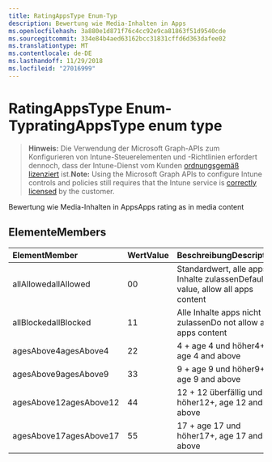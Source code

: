 ```yaml
---
title: RatingAppsType Enum-Typ
description: Bewertung wie Media-Inhalten in Apps
ms.openlocfilehash: 3a880e1d871f76c4cc92e9ca81863f51d9540cde
ms.sourcegitcommit: 334e84b4aed63162bcc31831cffd6d363dafee02
ms.translationtype: MT
ms.contentlocale: de-DE
ms.lasthandoff: 11/29/2018
ms.locfileid: "27016999"
---
```

# <a name="ratingappstype-enum-type"></a><span data-ttu-id="25481-103">RatingAppsType Enum-Typ</span><span class="sxs-lookup"><span data-stu-id="25481-103">ratingAppsType enum type</span></span>

> <span data-ttu-id="25481-104">**Hinweis:** Die Verwendung der Microsoft Graph-APIs zum Konfigurieren von Intune-Steuerelementen und -Richtlinien erfordert dennoch, dass der Intune-Dienst vom Kunden [ordnungsgemäß lizenziert](https://go.microsoft.com/fwlink/?linkid=839381) ist.</span><span class="sxs-lookup"><span data-stu-id="25481-104">**Note:** Using the Microsoft Graph APIs to configure Intune controls and policies still requires that the Intune service is [correctly licensed](https://go.microsoft.com/fwlink/?linkid=839381) by the customer.</span></span>

<span data-ttu-id="25481-105">Bewertung wie Media-Inhalten in Apps</span><span class="sxs-lookup"><span data-stu-id="25481-105">Apps rating as in media content</span></span>
## <a name="members"></a><span data-ttu-id="25481-106">Elemente</span><span class="sxs-lookup"><span data-stu-id="25481-106">Members</span></span>
|<span data-ttu-id="25481-107">Element</span><span class="sxs-lookup"><span data-stu-id="25481-107">Member</span></span>|<span data-ttu-id="25481-108">Wert</span><span class="sxs-lookup"><span data-stu-id="25481-108">Value</span></span>|<span data-ttu-id="25481-109">Beschreibung</span><span class="sxs-lookup"><span data-stu-id="25481-109">Description</span></span>|
|:---|:---|:---|
|<span data-ttu-id="25481-110">allAllowed</span><span class="sxs-lookup"><span data-stu-id="25481-110">allAllowed</span></span>|<span data-ttu-id="25481-111">0</span><span class="sxs-lookup"><span data-stu-id="25481-111">0</span></span>|<span data-ttu-id="25481-112">Standardwert, alle apps Inhalte zulassen</span><span class="sxs-lookup"><span data-stu-id="25481-112">Default value, allow all apps content</span></span>|
|<span data-ttu-id="25481-113">allBlocked</span><span class="sxs-lookup"><span data-stu-id="25481-113">allBlocked</span></span>|<span data-ttu-id="25481-114">1</span><span class="sxs-lookup"><span data-stu-id="25481-114">1</span></span>|<span data-ttu-id="25481-115">Alle Inhalte apps nicht zulassen</span><span class="sxs-lookup"><span data-stu-id="25481-115">Do not allow any apps content</span></span>|
|<span data-ttu-id="25481-116">agesAbove4</span><span class="sxs-lookup"><span data-stu-id="25481-116">agesAbove4</span></span>|<span data-ttu-id="25481-117">2</span><span class="sxs-lookup"><span data-stu-id="25481-117">2</span></span>|<span data-ttu-id="25481-118">4 + age 4 und höher</span><span class="sxs-lookup"><span data-stu-id="25481-118">4+, age 4 and above</span></span>|
|<span data-ttu-id="25481-119">agesAbove9</span><span class="sxs-lookup"><span data-stu-id="25481-119">agesAbove9</span></span>|<span data-ttu-id="25481-120">3</span><span class="sxs-lookup"><span data-stu-id="25481-120">3</span></span>|<span data-ttu-id="25481-121">9 + age 9 und höher</span><span class="sxs-lookup"><span data-stu-id="25481-121">9+, age 9 and above</span></span>|
|<span data-ttu-id="25481-122">agesAbove12</span><span class="sxs-lookup"><span data-stu-id="25481-122">agesAbove12</span></span>|<span data-ttu-id="25481-123">4</span><span class="sxs-lookup"><span data-stu-id="25481-123">4</span></span>|<span data-ttu-id="25481-124">12 + 12 überfällig und höher</span><span class="sxs-lookup"><span data-stu-id="25481-124">12+, age 12 and above</span></span> |
|<span data-ttu-id="25481-125">agesAbove17</span><span class="sxs-lookup"><span data-stu-id="25481-125">agesAbove17</span></span>|<span data-ttu-id="25481-126">5</span><span class="sxs-lookup"><span data-stu-id="25481-126">5</span></span>|<span data-ttu-id="25481-127">17 + age 17 und höher</span><span class="sxs-lookup"><span data-stu-id="25481-127">17+, age 17 and above</span></span>|



